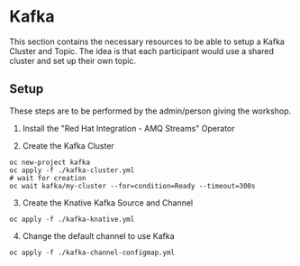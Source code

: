 # Kafka

This section contains the necessary resources to be able to setup a Kafka Cluster and Topic.  The idea is that each participant would use a shared cluster and set up their own topic.

## Setup

These steps are to be performed by the admin/person giving the workshop.

1.  Install the "Red Hat Integration - AMQ Streams" Operator

2.  Create the Kafka Cluster
```
oc new-project kafka
oc apply -f ./kafka-cluster.yml
# wait for creation
oc wait kafka/my-cluster --for=condition=Ready --timeout=300s
```

3.  Create the Knative Kafka Source and Channel
```
oc apply -f ./kafka-knative.yml
```

4.  Change the default channel to use Kafka
```
oc apply -f ./kafka-channel-configmap.yml
```
